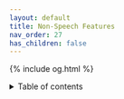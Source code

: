 ```yaml
---
layout: default
title: Non-Speech Features
nav_order: 27
has_children: false
---
```

{% include og.html %}
<details closed markdown="block">
  <summary>
    Table of contents
  </summary>
{: .text-delta }
1. TOC
{:toc}
```
talks about how to modify the gender of various non-speech elements
```
# Non-Speech Features

## Coughing

## Clearing throat

## Laughing

## Burping
